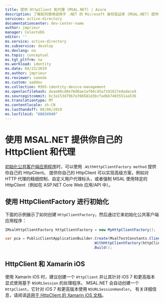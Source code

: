 ```yaml
---
title: 提供 HttpClient 和代理 (MSAL.NET) | Azure
description: 了解如何使用适用于 .NET 的 Microsoft 身份验证库 (MSAL.NET) 提供你自己的 HttpClient 和代理来连接到 Azure AD。
services: active-directory
documentationcenter: dev-center-name
author: jmprieur
manager: CelesteDG
editor: ''
ms.service: active-directory
ms.subservice: develop
ms.devlang: na
ms.topic: conceptual
ms.tgt_pltfrm: na
ms.workload: identity
ms.date: 04/23/2019
ms.author: jmprieur
ms.reviewer: saeeda
ms.custom: aaddev
ms.collection: M365-identity-device-management
ms.openlocfilehash: daae88cd8e76d0ae1af04c45a7191027e9adece9
ms.sourcegitcommit: bc3a153d79b7e398581d3bcfadbb7403551aa536
ms.translationtype: MT
ms.contentlocale: zh-CN
ms.lasthandoff: 08/06/2019
ms.locfileid: "68834940"
---
```

# <a name="providing-your-own-httpclient-and-proxy-using-msalnet"></a>使用 MSAL.NET 提供你自己的 HttpClient 和代理
[初始化公共客户端应用程序](msal-net-initializing-client-applications.md)时，可以使用 `.WithHttpClientFactory method` 提供你自己的 HttpClient。  提供你自己的 HttpClient 可以实现高级方案，例如对 HTTP 代理的精细控制、自定义用户代理标头，或者强制 MSAL 使用特定的 HttpClient（例如在 ASP.NET Core Web 应用/API 中）。

## <a name="initialize-with-httpclientfactory"></a>使用 HttpClientFactory 进行初始化
下面的示例展示了如何创建 `HttpClientFactory`，然后通过它来初始化公共客户端应用程序：

```csharp
IMsalHttpClientFactory httpClientFactory = new MyHttpClientFactory();

var pca = PublicClientApplicationBuilder.Create(MsalTestConstants.ClientId) 
                                        .WithHttpClientFactory(httpClientFactory)
                                        .Build();
```

## <a name="httpclient-and-xamarin-ios"></a>HttpClient 和 Xamarin iOS
使用 Xamarin iOS 时，建议创建一个 `HttpClient` 并让其针对 iOS 7 和更高版本显式使用基于 `NSURLSession` 的处理程序。 MSAL.NET 会自动创建一个 `HttpClient`，它针对 iOS 7 和更高版本使用 `NSURLSessionHandler`。 有关详细信息，请阅读[适用于 HttpClient 的 Xamarin iOS 文档](/xamarin/cross-platform/macios/http-stack)。